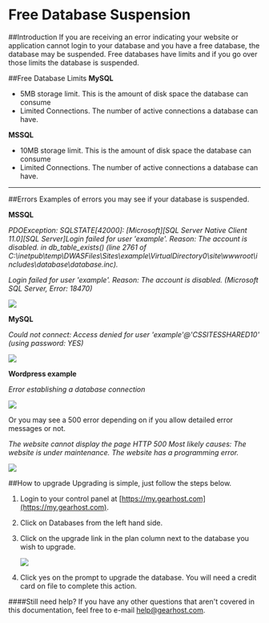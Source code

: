 Free Database Suspension
==================

##Introduction
If you are receiving an error indicating your website or application cannot login to your database and you have a free database, the database may be suspended. Free databases have limits and if you go over those limits the database is suspended. 


##Free Database Limits
**MySQL**

- 5MB storage limit. This is the amount of disk space the database can consume
- Limited Connections. The number of active connections a database can have.

**MSSQL**

- 10MB storage limit. This is the amount of disk space the database can consume
- Limited Connections. The number of active connections a database can have.

***
##Errors
Examples of errors you may see if your database is suspended. 

**MSSQL**

*PDOException: SQLSTATE[42000]: [Microsoft][SQL Server Native Client 11.0][SQL Server]Login failed for user 'example'. Reason: The account is disabled. in db_table_exists() (line 2761 of C:\inetpub\temp\DWASFiles\Sites\example\VirtualDirectory0\site\wwwroot\includes\database\database.inc).*

*Login failed for user 'example'. Reason: The account is disabled. (Microsoft SQL Server, Error: 18470)*

![](http://i.imgur.com/SyLlw0z.png)

**MySQL**

*Could not connect: Access denied for user 'example'@'CSSITESSHARED10' (using password: YES)*

![](http://i.imgur.com/Wc6ei0c.png)

**Wordpress example**

*Error establishing a database connection*

![](http://i.imgur.com/vaOF5Hb.png)

Or you may see a 500 error depending on if you allow detailed error messages or not. 

*The website cannot display the page
HTTP 500 
Most likely causes:
The website is under maintenance.
The website has a programming error.*

![](http://i.imgur.com/Yyi0xEg.png)

##How to upgrade
Upgrading is simple, just follow the steps below. 

1. Login to your control panel at [https://my.gearhost.com](https://my.gearhost.com).
2. Click on Databases from the left hand side. 
3. Click on the upgrade link in the plan column next to the database you wish to upgrade. 

    ![](http://i.imgur.com/vFjPbvC.png)

4. Click yes on the prompt to upgrade the database. You will need a credit card on file to complete this action. 


####Still need help?
If you have any other questions that aren't covered in this documentation, feel free to e-mail <help@gearhost.com>.